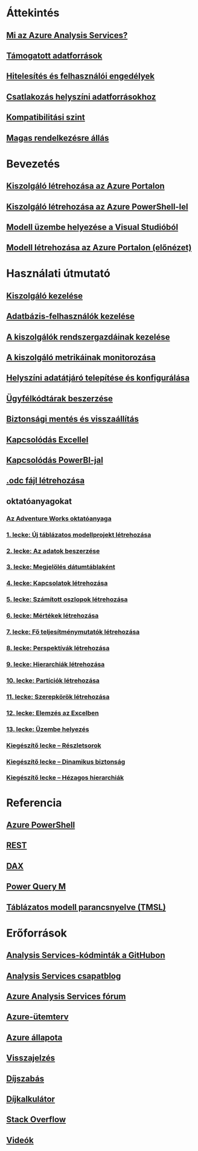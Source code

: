 # Áttekintés
## [Mi az Azure Analysis Services?](analysis-services-overview.md)
## [Támogatott adatforrások](analysis-services-datasource.md)
## [Hitelesítés és felhasználói engedélyek](analysis-services-manage-users.md)
## [Csatlakozás helyszíni adatforrásokhoz](analysis-services-gateway.md)
## [Kompatibilitási szint](analysis-services-compat-level.md)
## [Magas rendelkezésre állás](analysis-services-bcdr.md)

# Bevezetés
## [Kiszolgáló létrehozása az Azure Portalon](analysis-services-create-server.md)
## [Kiszolgáló létrehozása az Azure PowerShell-lel](analysis-services-create-powershell.md)
## [Modell üzembe helyezése a Visual Studióból](analysis-services-deploy.md)
## [Modell létrehozása az Azure Portalon (előnézet)](analysis-services-create-model-portal.md)

# Használati útmutató 
## [Kiszolgáló kezelése](analysis-services-manage.md)
## [Adatbázis-felhasználók kezelése](analysis-services-database-users.md)
## [A kiszolgálók rendszergazdáinak kezelése](analysis-services-server-admins.md)
## [A kiszolgáló metrikáinak monitorozása](analysis-services-monitor.md)
## [Helyszíni adatátjáró telepítése és konfigurálása](analysis-services-gateway-install.md)
## [Ügyfélkódtárak beszerzése](analysis-services-data-providers.md)
## [Biztonsági mentés és visszaállítás](analysis-services-backup.md)
## [Kapcsolódás Excellel](analysis-services-connect-excel.md)
## [Kapcsolódás PowerBI-jal](analysis-services-connect-pbi.md)
## [.odc fájl létrehozása](analysis-services-odc.md)
## oktatóanyagokat
### [Az Adventure Works oktatóanyaga](tutorials/aas-adventure-works-tutorial.md)
### [1. lecke: Új táblázatos modellprojekt létrehozása](tutorials/aas-lesson-1-create-a-new-tabular-model-project.md)
### [2. lecke: Az adatok beszerzése](tutorials/aas-lesson-2-get-data.md)
### [3. lecke: Megjelölés dátumtáblaként](tutorials/aas-lesson-3-mark-as-date-table.md) 
### [4. lecke: Kapcsolatok létrehozása](tutorials/aas-lesson-4-create-relationships.md) 
### [5. lecke: Számított oszlopok létrehozása](tutorials/aas-lesson-5-create-calculated-columns.md)
### [6. lecke: Mértékek létrehozása](tutorials/aas-lesson-6-create-measures.md)  
### [7. lecke: Fő teljesítménymutatók létrehozása](tutorials/aas-lesson-7-create-key-performance-indicators.md)  
### [8. lecke: Perspektívák létrehozása](tutorials/aas-lesson-8-create-perspectives.md) 
### [9. lecke: Hierarchiák létrehozása](tutorials/aas-lesson-9-create-hierarchies.md) 
### [10. lecke: Partíciók létrehozása](tutorials/aas-lesson-10-create-partitions.md) 
### [11. lecke: Szerepkörök létrehozása](tutorials/aas-lesson-11-create-roles.md)
### [12. lecke: Elemzés az Excelben](tutorials/aas-lesson-12-analyze-in-excel.md)
### [13. lecke: Üzembe helyezés](tutorials/aas-lesson-13-deploy.md)
### [Kiegészítő lecke – Részletsorok](tutorials/aas-supplemental-lesson-detail-rows.md)
### [Kiegészítő lecke – Dinamikus biztonság](tutorials/aas-supplemental-lesson-dynamic-security.md)
### [Kiegészítő lecke – Hézagos hierarchiák](tutorials/aas-supplemental-lesson-ragged-hierarchies.md)  

# Referencia
## [Azure PowerShell](analysis-services-powershell.md)
## [REST](/rest/api/analysisservices)
## [DAX](https://msdn.microsoft.com/library/gg413422.aspx)
## [Power Query M](https://msdn.microsoft.com/library/mt211003.aspx)
## [Táblázatos modell parancsnyelve (TMSL)](https://docs.microsoft.com/sql/analysis-services/tabular-model-scripting-language-tmsl-reference)

# Erőforrások
## [Analysis Services-kódminták a GitHubon](https://github.com/Microsoft/Analysis-Services)
## [Analysis Services csapatblog](https://blogs.msdn.microsoft.com/analysisservices/)
## [Azure Analysis Services fórum](https://social.msdn.microsoft.com/Forums/en-US/home?forum=AzureAnalysisServices)
## [Azure-ütemterv](https://azure.microsoft.com/roadmap/?category=intelligence-analytics)
## [Azure állapota](https://azure.microsoft.com/status/)
## [Visszajelzés](https://feedback.azure.com/forums/556165-azure-analysis-services)
## [Díjszabás](https://azure.microsoft.com/pricing/details/analysis-services/)
## [Díjkalkulátor](https://azure.microsoft.com/pricing/calculator/)
## [Stack Overflow](http://stackoverflow.com/questions/tagged/azure-analysis-services)
## [Videók](https://azure.microsoft.com/resources/videos/index/?services=analysis-services&sort=newest)

